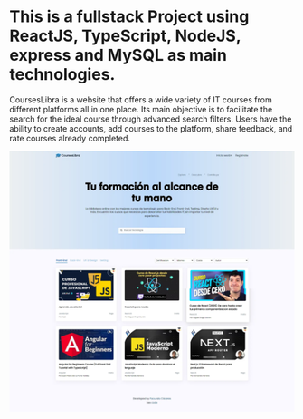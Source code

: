 # This is a fullstack Project using ReactJS, TypeScript, NodeJS, express and MySQL as main technologies.

CoursesLibra is a website that offers a wide variety of IT courses from different platforms all in one place.
Its main objective is to facilitate the search for the ideal course through advanced search
filters. Users have the ability to create accounts, add courses to the platform, share
feedback, and rate courses already completed.

![imagen de portada de CoursesLibra ](https://raw.githubusercontent.com/facudam/fullstack-courses-app/main/client/public/coursesLibraPortada.webp)
